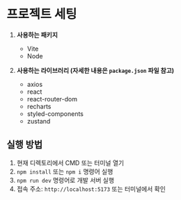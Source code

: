 # 프로젝트 세팅

1. **사용하는 패키지**

   - Vite
   - Node

2. **사용하는 라이브러리 (자세한 내용은 `package.json` 파일 참고)**
   - axios
   - react
   - react-router-dom
   - recharts
   - styled-components
   - zustand

## 실행 방법

1. 현재 디렉토리에서 CMD 또는 터미널 열기
2. `npm install` 또는 `npm i` 명령어 실행
3. `npm run dev` 명령어로 개발 서버 실행
4. 접속 주소: `http://localhost:5173` 또는 터미널에서 확인
